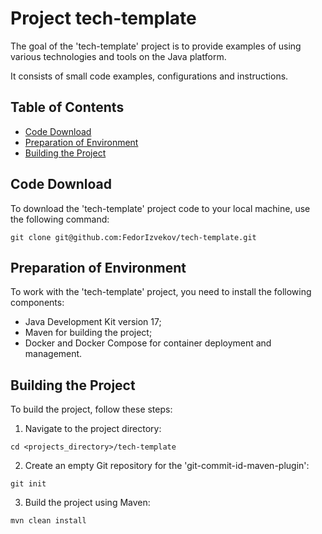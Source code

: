 # Project tech-template
The goal of the 'tech-template' project is to provide examples of using various technologies and tools on the Java platform.

It consists of small code examples, configurations and instructions.


## Table of Contents
* [Code Download](#code-download)
* [Preparation of Environment](#preparation-of-environment)
* [Building the Project](#building-the-project)


## Code Download
To download the 'tech-template' project code to your local machine, use the following command:
```
git clone git@github.com:FedorIzvekov/tech-template.git
```


## Preparation of Environment
To work with the 'tech-template' project, you need to install the following components:
* Java Development Kit version 17;
* Maven for building the project;
* Docker and Docker Compose for container deployment and management.


## Building the Project
To build the project, follow these steps:

1. Navigate to the project directory:
```
cd <projects_directory>/tech-template
```
2. Create an empty Git repository for the 'git-commit-id-maven-plugin':
```
git init
```
3. Build the project using Maven:
```
mvn clean install
```
